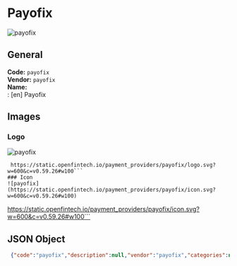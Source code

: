 # Payofix 
![payofix](https://static.openfintech.io/payment_providers/payofix/logo.svg?w=600&c=v0.59.26#w100)  
## General 
**Code:** `payofix`  
**Vendor:** `payofix`  
**Name:**  
:	[en] Payofix  
## Images 
### Logo 
![payofix](https://static.openfintech.io/payment_providers/payofix/logo.svg?w=600&c=v0.59.26#w100)  
```
 https://static.openfintech.io/payment_providers/payofix/logo.svg?w=600&c=v0.59.26#w100```  
### Icon 
![payofix](https://static.openfintech.io/payment_providers/payofix/icon.svg?w=600&c=v0.59.26#w100)  
```
 https://static.openfintech.io/payment_providers/payofix/icon.svg?w=600&c=v0.59.26#w100```  
## JSON Object 
```json
 {"code":"payofix","description":null,"vendor":"payofix","categories":null,"countries":null,"payment_method":null,"payout_method":null,"metadata":{"about_payments_code":"payofix"},"name":{"en":"Payofix"}}```  
